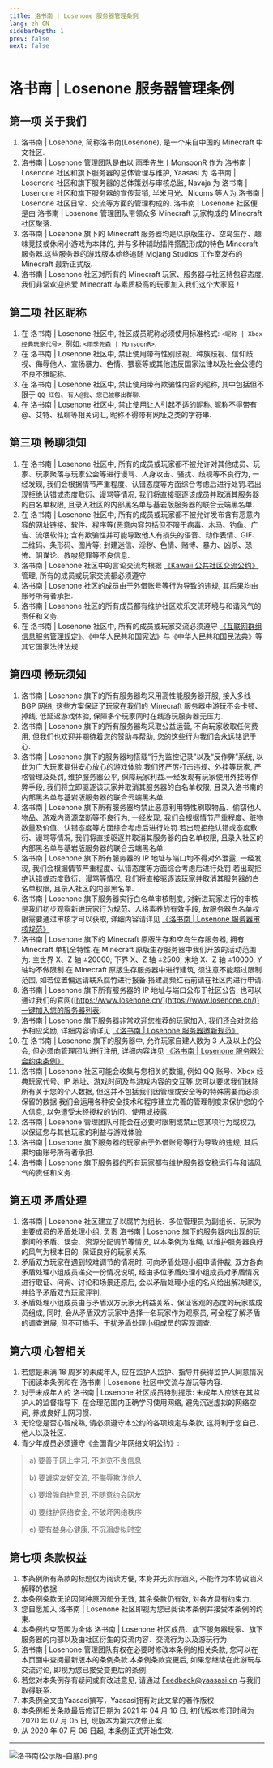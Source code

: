 ```yaml
---
title: 洛书南 | Losenone 服务器管理条例
lang: zh-CN
sidebarDepth: 1
prev: false
next: false
---
```


# 洛书南 | Losenone 服务器管理条例

## 第一项 关于我们

1. 洛书南 | Losenone, 简称洛书南(Losenone), 是一个来自中国的 Minecraft 中文社区.
2. 洛书南 | Losenone 管理团队是由以 雨季先生丨MonsoonR 作为 洛书南 | Losenone 社区和旗下服务器的总体管理与维护, Yaasasi 为 洛书南 | Losenone 社区和旗下服务器的总体策划与审核总监, Navaja 为 洛书南 | Losenone 社区和旗下服务器的宣传营销, 半米月光、Nicoms 等人为 洛书南 | Losenone 社区日常、交流等方面的管理构成的. 洛书南 | Losenone 社区便是由 洛书南 | Losenone 管理团队带领众多 Minecraft 玩家构成的 Minecraft 社区聚落.
3. 洛书南 | Losenone 旗下的 Minecraft 服务器均是以原版生存、空岛生存、趣味竞技或休闲小游戏为本体的, 并与多种辅助插件搭配形成的特色 Minecraft 服务器.这些服务器的游戏版本始终追随 Mojang Studios 工作室发布的 Minecraft 最新正式版.
4. 洛书南 | Losenone 社区对所有的 Minecraft 玩家、服务器与社区持包容态度, 我们非常欢迎热爱 Minecraft 与素质极高的玩家加入我们这个大家庭！

## 第二项 社区昵称

1. 在 洛书南 | Losenone 社区中, 社区成员昵称必须使用标准格式: `<昵称 | Xbox 经典玩家代号>`, 例如: `<雨季先森 | MonsoonR>`.
2. 在 洛书南 | Losenone 社区中, 禁止使用带有性别歧视、种族歧视、信仰歧视、侮辱他人、宣扬暴力、色情、猥亵等或其他违反国家法律以及社会公德的不良不雅昵称.
3. 在 洛书南 | Losenone 社区中, 禁止使用带有欺骗性内容的昵称, 其中包括但不限于 `QQ 红包`、`有人@我`、`您已被移出群聊`.
4. 在 洛书南 | Losenone 社区中, 禁止使用让人引起不适的昵称, 昵称不得带有@、艾特、私聊等相关词汇, 昵称不得带有网址之类的字符串.

## 第三项 畅聊须知

1. 在 洛书南 | Losenone 社区中, 所有的成员或玩家都不被允许对其他成员、玩家、玩家聚落与玩家公会等进行谩骂、人身攻击、骚扰、歧视等不良行为, 一经发现, 我们会根据情节严重程度、认错态度等方面综合考虑后进行处罚.若出现拒绝认错或态度敷衍、谩骂等情况, 我们将直接驱逐该成员并取消其服务器的白名单权限, 且录入社区的内部黑名单与基岩版服务器的联合云端黑名单.
2. 在 洛书南 | Losenone 社区中, 所有的成员或玩家都不被允许发布含有恶意内容的网址链接、软件、程序等(恶意内容包括但不限于病毒、木马、钓鱼、广告、流氓软件); 含有欺骗性并可能导致他人有损失的语音、动作表情、GIF、二维码、条形码、图片等; 封建迷信、淫秽、色情、赌博、暴力、凶杀、恐怖、阴谋论、教唆犯罪等不良信息.
3. 洛书南 | Losenone 社区中的言论交流均根据 [《Kawaii 公共社区交流公约》](http://kawaii.yaasasi.cn/) 管理, 所有的成员或玩家交流都必须遵守.
4. 洛书南 | Losenone 社区的成员由于外借账号等行为导致的违规, 其后果均由账号所有者承担.
5. 洛书南 | Losenone 社区的所有成员都有维护社区欢乐交流环境与和谐风气的责任和义务.
6. 在 洛书南 | Losenone 社区中, 所有的成员或玩家交流必须遵守 [《互联网群组信息服务管理规定》](http://www.cac.gov.cn/2017-09/07/c_1121623889.htm)、《中华人民共和国宪法》与《中华人民共和国民法典》等其它国家法律法规.

## 第四项 畅玩须知

1. 洛书南 | Losenone 旗下的所有服务器均采用高性能服务器开服, 接入多线 BGP 网络, 这些方案保证了玩家在我们的 Minecraft 服务器中游玩不会卡顿、掉线, 低延迟游戏体验, 保障多个玩家同时在线游玩服务器无压力.
2. 洛书南 | Losenone 旗下的所有服务器均采取公益运营, 不向玩家收取任何费用, 但我们也欢迎并期待着您的赞助与帮助, 您的这些行为我们会永远铭记于心.
3. 洛书南 | Losenone 旗下的服务器均搭载“行为监控记录”以及“反作弊”系统, 以此为广大玩家提供安心放心的游戏体验.我们还严厉打击违规、外挂等玩家, 严格管理及处罚, 维护服务器公平, 保障玩家利益.一经发现有玩家使用外挂等作弊手段, 我们将立即驱逐该玩家并取消其服务器的白名单权限, 且录入洛书南的内部黑名单与基岩版服务器的联合云端黑名单.
4. 洛书南 | Losenone 旗下所有服务器均禁止恶意利用特性刷取物品、偷窃他人物品、游戏内资源垄断等不良行为, 一经发现, 我们会根据情节严重程度、赃物数量及价值、认错态度等方面综合考虑后进行处罚.若出现拒绝认错或态度敷衍、谩骂等情况, 我们将直接驱逐并取消其服务器的白名单权限, 且录入社区的内部黑名单与基岩版服务器的联合云端黑名单.
5. 洛书南 | Losenone 旗下所有服务器的 IP 地址与端口均不得对外泄露, 一经发现, 我们会根据情节严重程度、认错态度等方面综合考虑后进行处罚.若出现拒绝认错或态度敷衍、谩骂等情况, 我们将直接驱逐该玩家并取消其服务器的白名单权限, 且录入社区的内部黑名单.
6. 洛书南 | Losenone 旗下服务器实行白名单审核制度, 对新进玩家进行的审核是我们初步观察新进玩家行为规范、人格素养的有效手段, 故服务器白名单权限需要通过审核才可以获取, 详细内容请详见 [《洛书南 | Losenone 服务器审核规范》](./review_rules.md)
7. 洛书南 | Losenone 旗下的 Minecraft 原版生存和空岛生存服务器, 拥有 Minecraft 单机全特性.在 Minecraft 原版生存服务器中我们开放的活动范围为: 主世界 X、Z 轴 ±20000; 下界 X、Z 轴 ±2500; 末地 X、Z 轴 ±10000, Y 轴均不做限制.在 Minecraft 原版生存服务器中进行建筑, 须注意不能超过限制范围, 如若位置偏远请联系腐竹进行报备.搭建高频红石前请在社区内进行申请.
8. 洛书南 | Losenone 旗下所有服务器的 IP 地址与端口公布于社区公告, 也可以通过我们的官网([https://www.losenone.cn/](https://www.losenone.cn/))一键加入您的服务器列表.
9. 洛书南 | Losenone 旗下服务器非常欢迎您推荐的玩家加入, 我们还会对您给予相应奖励, 详细内容请详见 [《洛书南 | Losenone 服务器邀新规范》](http://lsn.yaasasi.cn/1891884)
10. 在 洛书南 | Losenone 旗下的服务器中, 允许玩家自建人数为 3 人及以上的公会, 但必须向管理团队进行注册, 详细内容详见 [《洛书南 | Losenone 服务器公会约束条例》](./guild_rules.md)
11. 洛书南 | Losenone 社区可能会收集与您相关的数据, 例如 QQ 账号、Xbox 经典玩家代号、IP 地址、游戏时间及与游戏内容的交互等.您可以要求我们抹除所有关于您的个人数据, 但这并不包括我们因管理或安全等的特殊需要而必须保留的数据.我们会运用各种安全技术和程序建立完善的管理制度来保护您的个人信息, 以免遭受未经授权的访问、使用或披露.
12. 洛书南 | Losenone 管理团队可能会在必要时限制或禁止您某项行为或权力, 以保证您与其他玩家的利益与游戏体验.
13. 洛书南 | Losenone 旗下服务器的玩家由于外借账号等行为导致的违规, 其后果均由账号所有者承担.
14. 洛书南 | Losenone 旗下服务器的所有玩家都有维护服务器安稳运行与和谐风气的责任和义务.

## 第五项 矛盾处理

1. 洛书南 | Losenone 社区建立了以腐竹为组长、多位管理员为副组长、玩家为主要成员的矛盾处理小组, 负责 洛书南 | Losenone 旗下的服务器内出现的玩家间的矛盾、误会、资源分配调节等情况, 以本条例为准绳, 以维护服务器良好的风气为根本目的, 保证良好的玩家关系.
2. 矛盾双方玩家在遇到较难调节的情况时, 可向矛盾处理小组申请仲裁, 双方各向矛盾处理小组成员递交一份情况说明, 经由多位矛盾处理小组成员对矛盾情况进行取证、问询、讨论和场景还原后, 会以矛盾处理小组的名义给出解决建议, 并给予矛盾双方玩家评判.
3. 矛盾处理小组成员由与矛盾双方玩家无利益关系、保证客观的态度的玩家或成员组成, 同时, 会从矛盾双方玩家中选择一名玩家作为观察员, 可全程了解矛盾的调查进展, 但不可插手、干扰矛盾处理小组成员的客观调查.

## 第六项 心智相关

1. 若您是未满 18 周岁的未成年人, 应在监护人监护、指导并获得监护人同意情况下阅读本条例和在 洛书南 | Losenone 社区中交流与游玩等内容.
2. 对于未成年人的 洛书南 | Losenone 社区成员特别提示: 未成年人应该在其监护人的监督指导下, 在合理范围内正确学习使用网络, 避免沉迷虚拟的网络空间, 养成良好上网习惯.
3. 无论您是否心智成熟, 请必须遵守本公约的各项规定与条款, 这将利于您自己、他人以及社区.
4. 青少年成员必须遵守《全国青少年网络文明公约》:

> a) 要善于网上学习, 不浏览不良信息
>
> b) 要诚实友好交流, 不侮辱欺诈他人
>
> c) 要增强自护意识, 不随意约会网友
>
> d) 要维护网络安全, 不破坏网络秩序
>
> e) 要有益身心健康, 不沉溺虚拟时空

## 第七项 条款权益

1. 本条例所有条款的标题仅为阅读方便, 本身并无实际涵义, 不能作为本协议涵义解释的依据.
2. 本条例条款无论因何种原因部分无效, 其余条款仍有效, 对各方具有约束力.
3. 您自愿加入 洛书南 | Losenone 社区即视为您已阅读本条例并接受本条例的约束.
4. 本条例约束范围为全体 洛书南 | Losenone 社区成员、旗下服务器玩家、旗下服务器的内部以及由社区衍生的交流内容、交流行为以及游玩行为.
5. 洛书南 | Losenone 管理团队有权在必要时修改本条例的相关条款, 您可以在本页面中查阅最新版本的条例条款.本条例条款变更后, 如果您继续在此游玩与交流讨论, 即视为您已接受变更后的条例.
6. 若您对本条例存有疑问或有改进意见, 请通过 [Feedback@yaasasi.cn](mailto:Feedback@yaasasi.cn) 与我们取得联系.
7. 本条例全文由Yaasasi撰写，Yaasasi拥有对此文章的著作版权.
8. 本条例相关条款最后修订日期为 2021 年 04 月 16 日, 初代版本修订时间为 2020 年 07 月 05 日, 现版本为第六次修正案.
9. 从 2020 年 07 月 06 日起, 本条例正式开始生效.

---

![洛书南(公示版-白底).png](https://pic.baixiongz.com/uploads/2021/01/25/95c3132bee345.png)
